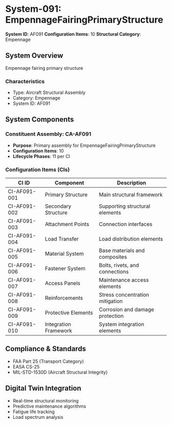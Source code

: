 # System-091: EmpennageFairingPrimaryStructure

**System ID**: AF091
**Configuration Items**: 10
**Structural Category**: Empennage

## System Overview

Empennage fairing primary structure

### Characteristics
- Type: Aircraft Structural Assembly
- Category: Empennage
- System ID: AF091

## System Components

### Constituent Assembly: CA-AF091
- **Purpose**: Primary assembly for EmpennageFairingPrimaryStructure
- **Configuration Items**: 10
- **Lifecycle Phases**: 11 per CI

### Configuration Items (CIs)

| CI ID | Component | Description |
|-------|-----------|-------------|
| CI-AF091-001 | Primary Structure | Main structural framework |
| CI-AF091-002 | Secondary Structure | Supporting structural elements |
| CI-AF091-003 | Attachment Points | Connection interfaces |
| CI-AF091-004 | Load Transfer | Load distribution elements |
| CI-AF091-005 | Material System | Base materials and composites |
| CI-AF091-006 | Fastener System | Bolts, rivets, and connections |
| CI-AF091-007 | Access Panels | Maintenance access elements |
| CI-AF091-008 | Reinforcements | Stress concentration mitigation |
| CI-AF091-009 | Protective Elements | Corrosion and damage protection |
| CI-AF091-010 | Integration Framework | System integration elements |

## Compliance & Standards
- FAA Part 25 (Transport Category)
- EASA CS-25
- MIL-STD-1530D (Aircraft Structural Integrity)

## Digital Twin Integration
- Real-time structural monitoring
- Predictive maintenance algorithms
- Fatigue life tracking
- Load spectrum analysis

